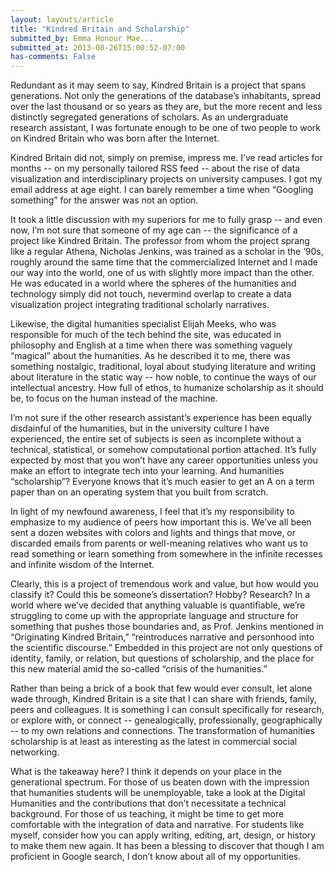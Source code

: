 ```yaml
---
layout: layouts/article
title: "Kindred Britain and Scholarship"
submitted_by: Emma Honour Mae...
submitted_at: 2013-08-26T15:00:52-07:00
has-comments: False
---
```


Redundant as it may seem to say, Kindred Britain is a project that spans generations. Not only the generations of the database’s inhabitants, spread over the last thousand or so years as they are, but the more recent and less distinctly segregated generations of scholars. As an undergraduate research assistant, I was fortunate enough to be one of two people to work on Kindred Britain who was born after the Internet.


Kindred Britain did not, simply on premise, impress me. I’ve read articles for months -- on my personally tailored RSS feed -- about the rise of data visualization and interdisciplinary projects on university campuses. I got my email address at age eight. I can barely remember a time when “Googling something” for the answer was not an option. 


It took a little discussion with my superiors for me to fully grasp -- and even now, I’m not sure that someone of my age can -- the significance of a project like Kindred Britain. The professor from whom the project sprang like a regular Athena, Nicholas Jenkins, was trained as a scholar in the ‘90s, roughly around the same time that the commercialized Internet and I made our way into the world, one of us with slightly more impact than the other. He was educated in a world where the spheres of the humanities and technology simply did not touch, nevermind overlap to create a data visualization project integrating traditional scholarly narratives. 


Likewise, the digital humanities specialist Elijah Meeks, who was responsible for much of the tech behind the site, was educated in philosophy and English at a time when there was something vaguely “magical” about the humanities. As he described it to me, there was something nostalgic, traditional, loyal about studying literature and writing about literature in the static way -- how noble, to continue the ways of our intellectual ancestry. How full of ethos, to humanize scholarship as it should be, to focus on the human instead of the machine.


I’m not sure if the other research assistant’s experience has been equally disdainful of the humanities, but in the university culture I have experienced, the entire set of subjects is seen as incomplete without a technical, statistical, or somehow computational portion attached. It’s fully expected by most that you won’t have any career opportunities unless you make an effort to integrate tech into your learning. And humanities “scholarship”? Everyone knows that it’s much easier to get an A on a term paper than on an operating system that you built from scratch. 


In light of my newfound awareness, I feel that it’s my responsibility to emphasize to my audience of peers how important this is. We’ve all been sent a dozen websites with colors and lights and things that move, or discarded emails from parents or well-meaning relatives who want us to read something or learn something from somewhere in the infinite recesses and infinite wisdom of the Internet.


Clearly, this is a project of tremendous work and value, but how would you classify it? Could this be someone’s dissertation? Hobby? Research? In a world where we’ve decided that anything valuable is quantifiable, we’re struggling to come up with the appropriate language and structure for something that pushes those boundaries and, as Prof. Jenkins mentioned in “Originating Kindred Britain,” “reintroduces narrative and personhood into the scientific discourse.” Embedded in this project are not only questions of identity, family, or relation, but questions of scholarship, and the place for this new material amid the so-called “crisis of the humanities.”


Rather than being a brick of a book that few would ever consult, let alone wade through, Kindred Britain is a site that I can share with friends, family, peers and colleagues. It is something I can consult specifically for research, or explore with, or connect -- genealogically, professionally, geographically -- to my own relations and connections. The transformation of humanities scholarship is at least as interesting as the latest in commercial social networking. 


What is the takeaway here? I think it depends on your place in the generational spectrum. For those of us beaten down with the impression that humanities students will be unemployable, take a look at the Digital Humanities and the contributions that don’t necessitate a technical background. For those of us teaching, it might be time to get more comfortable with the integration of data and narrative. For students like myself, consider how you can apply writing, editing, art, design, or history to make them new again. It has been a blessing to discover that though I am proficient in Google search, I don’t know about all of my opportunities.


 